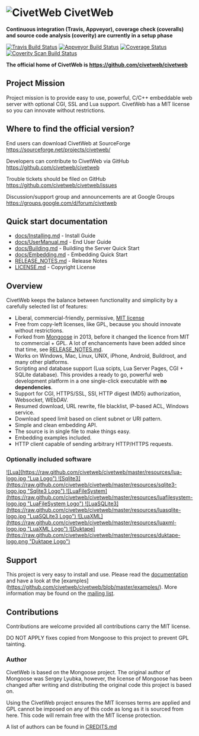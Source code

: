 ![CivetWeb](https://raw.github.com/civetweb/civetweb/master/resources/civetweb_64x64.png "CivetWeb") CivetWeb
=======

**Continuous integration (Travis, Appveyor), coverage check (coveralls) and source code analysis (coverity) are currently in a setup phase**

[![Travis Build Status](https://travis-ci.org/civetweb/civetweb.svg?branch=master)](https://travis-ci.org/civetweb/civetweb)
[![Appveyor Build Status](https://ci.appveyor.com/api/projects/status/github/civetweb/civetweb?svg=true)](https://ci.appveyor.com/project/civetweb/civetweb/branch/master)
[![Coverage Status](https://coveralls.io/repos/github/civetweb/civetweb/badge.svg?branch=master)](https://coveralls.io/github/civetweb/civetweb?branch=master)
[![Coverity Scan Build Status](https://scan.coverity.com/projects/5784/badge.svg)](https://scan.coverity.com/projects/5784)

**The official home of CivetWeb is https://github.com/civetweb/civetweb**


Project Mission
-----------------

Project mission is to provide easy to use, powerful, C/C++ embeddable web
server with optional CGI, SSL and Lua support.
CivetWeb has a MIT license so you can innovate without restrictions.


Where to find the official version?
-----------------------------------

End users can download CivetWeb at SourceForge
https://sourceforge.net/projects/civetweb/

Developers can contribute to CivetWeb via GitHub
https://github.com/civetweb/civetweb

Trouble tickets should be filed on GitHub
https://github.com/civetweb/civetweb/issues

Discussion/support group and announcements are at Google Groups
https://groups.google.com/d/forum/civetweb


Quick start documentation
--------------------------

- [docs/Installing.md](https://github.com/civetweb/civetweb/blob/master/docs/Installing.md) - Install Guide
- [docs/UserManual.md](https://github.com/civetweb/civetweb/blob/master/docs/UserManual.md) - End User Guide
- [docs/Building.md](https://github.com/civetweb/civetweb/blob/master/docs/Building.md) - Buildiing the Server Quick Start
- [docs/Embedding.md](https://github.com/civetweb/civetweb/blob/master/docs/Embedding.md) - Embedding Quick Start
- [RELEASE_NOTES.md](https://github.com/civetweb/civetweb/blob/master/RELEASE_NOTES.md) - Release Notes
- [LICENSE.md](https://github.com/civetweb/civetweb/blob/master/LICENSE.md) - Copyright License


Overview
--------

CivetWeb keeps the balance between functionality and
simplicity by a carefully selected list of features:

- Liberal, commercial-friendly, permissive,
  [MIT license](http://en.wikipedia.org/wiki/MIT_License)
- Free from copy-left licenses, like GPL, because you should innovate without
  restrictions.
- Forked from [Mongoose](https://code.google.com/p/mongoose/) in 2013, before
  it changed the licence from MIT to commercial + GPL. A lot of enchancements
  have been added since that time, see
  [RELEASE_NOTES.md](https://github.com/civetweb/civetweb/blob/master/RELEASE_NOTES.md).
- Works on Windows, Mac, Linux, UNIX, iPhone, Android, Buildroot, and many
  other platforms.
- Scripting and database support (Lua scipts, Lua Server Pages, CGI + SQLite
  database).
  This provides a ready to go, powerful web development platform in a one
  single-click executable with **no dependencies**.
- Support for CGI, HTTPS/SSL, SSI, HTTP digest (MD5) authorization, Websocket,
  WEbDAV.
- Resumed download, URL rewrite, file blacklist, IP-based ACL, Windows service.
- Download speed limit based on client subnet or URI pattern.
- Simple and clean embedding API.
- The source is in single file to make things easy.
- Embedding examples included.
- HTTP client capable of sending arbitrary HTTP/HTTPS requests.


### Optionally included software

<a href="http://lua.org">
![Lua](https://raw.github.com/civetweb/civetweb/master/resources/lua-logo.jpg "Lua Logo")
</a>
<a href="http://sqlite.org">
![Sqlite3](https://raw.github.com/civetweb/civetweb/master/resources/sqlite3-logo.jpg "Sqlite3 Logo")
</a>
<a href="http://keplerproject.github.io/luafilesystem/">
![LuaFileSystem](https://raw.github.com/civetweb/civetweb/master/resources/luafilesystem-logo.jpg "LuaFileSystem Logo")
</a>
<a href="http://lua.sqlite.org/index.cgi/index">
![LuaSQLite3](https://raw.github.com/civetweb/civetweb/master/resources/luasqlite-logo.jpg "LuaSQLite3 Logo")
</a>
<a href="http://viremo.eludi.net/LuaXML/index.html">
![LuaXML](https://raw.github.com/civetweb/civetweb/master/resources/luaxml-logo.jpg "LuaXML Logo")
</a>
<a href="http://duktape.org">
![Duktape](https://raw.github.com/civetweb/civetweb/master/resources/duktape-logo.png "Duktape Logo")
</a>


Support
-------

This project is very easy to install and use. Please read the [documentation](https://github.com/civetweb/civetweb/blob/master/docs/)
and have a look at the [examples] (https://github.com/civetweb/civetweb/blob/master/examples/).
More information may be found on the [mailing list](https://groups.google.com/d/forum/civetweb).


Contributions
---------------

Contributions are welcome provided all contributions carry the MIT license.

DO NOT APPLY fixes copied from Mongoose to this project to prevent GPL tainting.


### Author

CivetWeb is based on the Mongoose project.  The original author of Mongoose was
Sergey Lyubka, however, the license of Mongoose has been changed after writing
and distributing the original code this project is based on.

Using the CivetWeb project ensures the MIT licenses terms are applied and
GPL cannot be imposed on any of this code as long as it is sourced from
here. This code will remain free with the MIT license protection.

A list of authors can be found in [CREDITS.md](https://github.com/civetweb/civetweb/blob/master/CREDITS.md)

